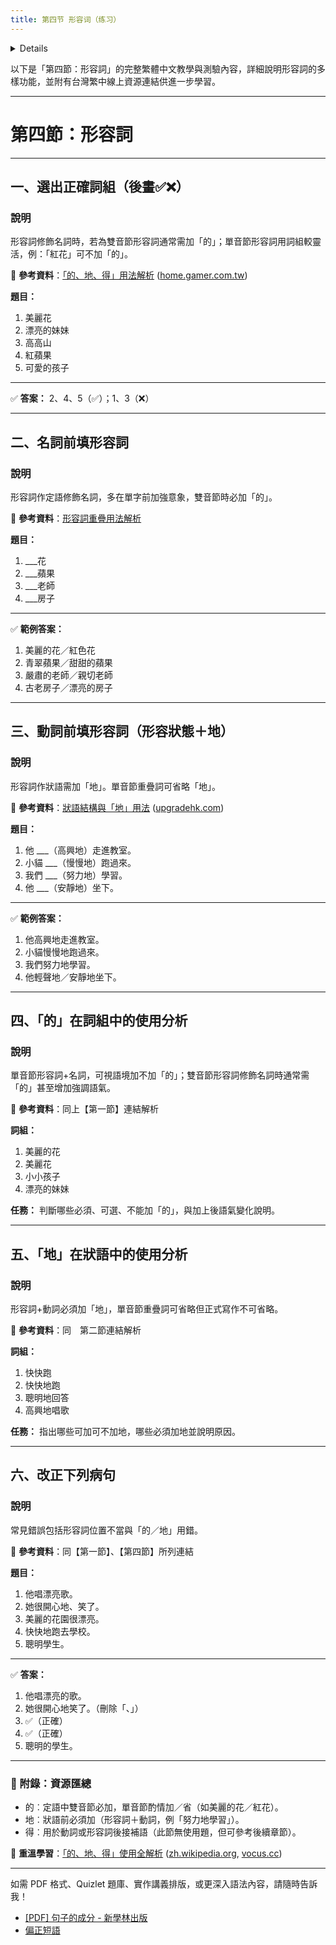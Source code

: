```yaml
---
title: 第四节 形容词（练习）
---
```


<details>

```md

# 第四节 形容词

## 一，在下面正确的词组后面画“✔”。

## 二，在下列各名词前填上一个适当的形容词（相同的名词前用不同的形容词）。

## 三，在下列各动词前填上一个适当的形容词（相同的动词前用不同的形容词）。

## 四，下列词组，前者是定语，后者是中心语。试说明哪些词组中间必须加“的”，哪些不能加“的”，哪些可加可不加，哪些加“的”后会增加“强调”的语气。

## 五，下列词组，前者状语，后者是动词中心语，试说明哪些词组中间不能加“地”，哪些必须加“地”。

## 六，改正下列病句。

```
</details>

以下是「第四節：形容詞」的完整繁體中文教學與測驗內容，詳細說明形容詞的多樣功能，並附有台灣繁中線上資源連結供進一步學習。

---

# 第四節：形容詞

---

## 一、選出正確詞組（後畫✅❌）

### 說明

形容詞修飾名詞時，若為雙音節形容詞通常需加「的」；單音節形容詞用詞組較靈活，例：「紅花」可不加「的」。

📘 **參考資料**：[「的、地、得」用法解析][2] ([home.gamer.com.tw][1])

**題目：**

1. 美麗花
2. 漂亮的妹妹
3. 高高山
4. 紅蘋果
5. 可愛的孩子

---

✅ **答案：** 2、4、5（✅）；1、3（❌）

---

## 二、名詞前填形容詞

### 說明

形容詞作定語修飾名詞，多在單字前加強意象，雙音節時必加「的」。

📘 **參考資料**：[形容詞重疊用法解析][6]

**題目：**

1. \_\_\_花
2. \_\_\_蘋果
3. \_\_\_老師
4. \_\_\_房子

---

✅ **範例答案：**

1. 美麗的花／紅色花
2. 青翠蘋果／甜甜的蘋果
3. 嚴肅的老師／親切老師
4. 古老房子／漂亮的房子

---

## 三、動詞前填形容詞（形容狀態＋地）

### 說明

形容詞作狀語需加「地」。單音節重疊詞可省略「地」。

📘 **參考資料**：[狀語結構與「地」用法](https://zh.wikipedia.org/wiki/%E7%8B%80%E8%AA%9E) ([upgradehk.com][3])

**題目：**

1. 他 \_\_\_（高興地）走進教室。
2. 小貓 \_\_\_（慢慢地）跑過來。
3. 我們 \_\_\_（努力地）學習。
4. 他 \_\_\_（安靜地）坐下。

---

✅ **範例答案：**

1. 他高興地走進教室。
2. 小貓慢慢地跑過來。
3. 我們努力地學習。
4. 他輕聲地／安靜地坐下。

---

## 四、「的」在詞組中的使用分析

### 說明

單音節形容詞+名詞，可視語境加不加「的」；雙音節形容詞修飾名詞時通常需「的」甚至增加強調語氣。

📘 **參考資料**：同上【第⼀節】連結解析

**詞組：**

1. 美麗的花
2. 美麗花
3. 小小孩子
4. 漂亮的妹妹

**任務：**
判斷哪些必須、可選、不能加「的」，與加上後語氣變化說明。

---

## 五、「地」在狀語中的使用分析

### 說明

形容詞+動詞必須加「地」，單音節重疊詞可省略但正式寫作不可省略。

📘 **參考資料**：同　第⼆節連結解析

**詞組：**

1. 快快跑
2. 快快地跑
3. 聰明地回答
4. 高興地唱歌

**任務：**
指出哪些可加可不加地，哪些必須加地並說明原因。

---

## 六、改正下列病句

### 說明

常見錯誤包括形容詞位置不當與「的／地」用錯。

📘 **參考資料**：同【第一節】、【第四節】所列連結

**題目：**

1. 他唱漂亮歌。
2. 她很開心地、笑了。
3. 美麗的花園很漂亮。
4. 快快地跑去學校。
5. 聰明學生。

---

✅ **答案：**

1. 他唱漂亮的歌。
2. 她很開心地笑了。（刪除「、」）
3. ✅（正確）
4. ✅（正確）
5. 聰明的學生。

---

### 📝 附錄：資源匯總

* 的︰定語中雙音節必加，單音節酌情加／省（如美麗的花／紅花）。
* 地︰狀語前必須加（形容詞＋動詞，例「努力地學習」）。
* 得︰用於動詞或形容詞後接補語（此節無使用題，但可參考後續章節）。

📘 **重溫學習**：[「的、地、得」使用全解析][2] ([zh.wikipedia.org][4], [vocus.cc][5])

---

如需 PDF 格式、Quizlet 題庫、實作講義排版，或更深入語法內容，請隨時告訴我！

[1]: https://home.gamer.com.tw/creationDetail.php?sn=3825970&utm_source=chatgpt.com "[語言] 「地」、「得」、「的」？ - 巴哈姆特"
[2]: https://vocus.cc/article/638202fcfd897800015ab535?utm_source=chatgpt.com "今天才知道的語法－「的得地」千萬不要亂用 - 方格子"
[3]: https://upgradehk.com/blog/detail/chinese-grammar-structure?utm_source=chatgpt.com "【中文句子結構】什麼是「主謂賓定狀補」？詳細分解6大句子結構成分"
[4]: https://zh.wikipedia.org/wiki/%E7%8B%80%E8%AA%9E?utm_source=chatgpt.com "狀語"
[5]: https://vocus.cc/article/66915e4bfd897800017763b3?utm_source=chatgpt.com "【E01】常用詞語解析（一：的、地、得） - 方格子"
[6]: https://www.sblc.tw/jiaoxue-wenzhang/yufa-bianxi/danyinjie-xingrongci-de-chongdie-1/?utm_source=chatgpt.com "哪些形容詞可以進入「AA」重疊式？ - 說吧語言工作室"

- [[PDF] 句子的成分 - 新學林出版](https://www.sharing.com.tw/pdf/8AD42/%E8%A9%A6%E8%AE%80.pdf?utm_source=chatgpt.com "[PDF] 句子的成分 - 新學林出版")
- [偏正短語](https://zh.wikipedia.org/wiki/%E5%81%8F%E6%AD%A3%E7%9F%AD%E8%AA%9E?utm_source=chatgpt.com "偏正短語")
